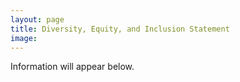 ```yaml
---
layout: page
title: Diversity, Equity, and Inclusion Statement
image: 
---
```


Information will appear below.